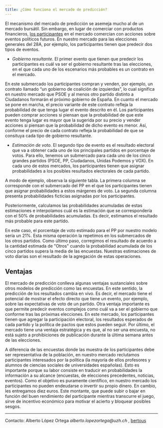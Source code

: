 ```yaml
---
title: ¿Cómo funciona el mercado de predicción?
---
```


El mecanismo del mercado de predicción se asemeja mucho al de un mercado bursátil. Sin embargo, en lugar de comerciar con productos financieros, [los participantes](https://aloport.github.io/predi/participate.html) en el mercado comercian con acciones sobre eventos políticos futuros. En nuestro mercado para las elecciones generales del 28A, por ejemplo, los participantes tienen que predecir dos tipos de eventos. 

- _Gobierno resultante._ El primer evento que tienen que predecir los participantes es cuál va ser el gobierno resultante tras las elecciones, en el que cada uno de los escenarios más probables es un contrato en el mercado. 

En este submercado los participantes compran y venden, por ejemplo, un contrato llamado “un gobierno de coalición de izquierdas”, lo cual significa en nuestro mercado que PSOE y al menos otro partido distinto a Ciudadanos formarán el próximo gobierno de España. En cuanto el mercado se pone en marcha, el precio variante de este contrato refleja la probabilidad de que tenga lugar el evento descrito en él. Los participantes pueden comprar acciones si piensan que la probabilidad de que este evento tenga lugar es mayor que la sugerida por su precio y vender acciones si piensan que la probabilidad de dicho evento es menor. Así, conforme el precio de cada contrato refleja la probabilidad de que se consituya cada tipo de gobierno resultante.


- _Estimación de voto._ El segundo tipo de evento es el resultado electoral que va a obtener cada uno de los principales partidos en porcentaje de votos. Para ello, tenemos un submercado para cada uno de los cinco grandes partidos (PSOE, PP, Ciudadanos, Unidas Podemos y VOX). En cada uno de estos mercados, los participantes tienen que asignar probabilidades a los posibles resultados electorales de cada partido.

A modo de ejemplo, observa la siguiente tabla. La primera columna se corresponde con el submercado del PP en el que los participantes tienen que asignar probabilidades a estos márgenes de voto. La segunda columna presenta probabilidades ficticias asignadas por los participantes.

<!--html_preserve--><div id="htmlwidget-9bfe9cfb56314c123ebd" style="width:100%;height:auto;" class="datatables html-widget"></div>
<script type="application/json" data-for="htmlwidget-9bfe9cfb56314c123ebd">{"x":{"filter":"none","extensions":["FixedColumns"],"data":[["1","2","3","4","5"],["Contrato A","Contrato B","Contrato C","Contrato D","Contrato E"],["17% votos o menos","17%-19'99% votos","20%-22'99% votos","23%-25'99% votos","26% votos o más"],["10%","20%","40%","20%","10%"]],"container":"<table class=\"display\">\n  <thead>\n    <tr>\n      <th> <\/th>\n      <th>Contratos de voto al PP<\/th>\n      <th>Margen de estimación de voto al PP<\/th>\n      <th>Probabilidad de cada contrato (ejemplo)<\/th>\n    <\/tr>\n  <\/thead>\n<\/table>","options":{"dom":"t","scrollX":false,"fixedColumns":true,"scrollCollapse":true,"pageLength":10,"order":[],"autoWidth":false,"orderClasses":false,"columnDefs":[{"orderable":false,"targets":0}]}},"evals":[],"jsHooks":[]}</script><!--/html_preserve-->

Posteriormente, calculamos las probabilidades acumuladas de estas estimaciones e interpolamos cuál es la estimación que se correspondería con el 50% de probabilidades acumuladas. Es decir, estimamos el resultado más probable para este partido.

<!--html_preserve--><div id="htmlwidget-ce4f7f0078246ef9ad47" style="width:100%;height:auto;" class="datatables html-widget"></div>
<script type="application/json" data-for="htmlwidget-ce4f7f0078246ef9ad47">{"x":{"filter":"none","extensions":["FixedColumns"],"data":[["1","2","3","4","5","6","7"],["100% de votos","&gt; 26% de votos","&gt; 23% de votos","21% de votos","&gt; 20% de votos","&gt; 17% de votos","&gt; 0% de votos"],["0%","10%","30%","50%","70%","90%","100%"],["Ninguno","Contrato E","Contrato D + Contrato E","Resultado de la interpolación","Contrato C + Contrato D + Contrato E","Contrato B + Contrato C +  Contrato D + Contrato E","Contrato A + Contrato B + Contrato C + Contrato D + Contrato E"]],"container":"<table class=\"display\">\n  <thead>\n    <tr>\n      <th> <\/th>\n      <th>Estimación de voto al PP<\/th>\n      <th>Probabilidad acumulada<\/th>\n      <th>Agregación<\/th>\n    <\/tr>\n  <\/thead>\n<\/table>","options":{"dom":"r","scrollX":false,"fixedColumns":true,"scrollCollapse":true,"pageLength":10,"order":[],"autoWidth":false,"orderClasses":false,"columnDefs":[{"orderable":false,"targets":0}],"rowCallback":"function(row, data) {\nvar value=data[0]; $(row).css({'font-weight':value == 4.000000 ? 'bold' : ''});\n}"}},"evals":["options.rowCallback"],"jsHooks":[]}</script><!--/html_preserve-->


En este caso, el porcentaje de voto estimado para el PP por nuestro modelo sería un 21%. Esta misma operación la repetimos en los submercados de los otros partidos. Como último paso, corregimos el resultado de acuerdo a la cantidad estimada de "Otros" cuando la probabilidad acumulada de los cinco partidos supera la media de las encuestas. Nuestras estimaciones de voto diarias son el resultado de la agregación de estas operaciones.

## Ventajas

El mercado de predicción conlleva algunas ventajas sustanciales sobre otros modelos de predicción como las encuestas. En este sentido, la predicción de los resultados cambia en vivo. Es decir, el mercado tiene el potencial de mostrar el efecto directo que tiene un evento, por ejemplo, sobre las expectativas de voto de un partido. Otra ventaja importante es que permite predecir eventos complejos como cuál va a ser el gobierno que conforme tras las próximas elecciones. En este mercado, los participantes tienen que agregar la participación electoral, los resultados esperados de cada partido y la política de pactos que estos pueden seguir. Por último, el mercado tiene una ventaja estratégica y es que, al no ser una encuesta, no está sujeto a prohibiciones de publicación durante la última semana antes de las elecciones.

A diferencia de las encuestas donde las muestra de los participantes debe ser representativa de la población, en nuestro mercado reclutamos participantes interesados por la política (la mayoría de ellos profesores y alumnos de ciencias sociales de universidades españolas). Esto es importante porque su labor consiste en traducir en probabilidades la información a su alcance (encuestas, de elecciones precedentes, noticias, eventos). Como el objetivo es puramente científico, en nuestro mercado los participantes no pueden endeudarse o invertir su propio dinero. En cambio, les entregamos diez euros. Este montante, que puede subir o bajar en función del buen rendimiento del participante mientras transcurre el juego, sirve de incentivo económico para motivar el acierto y bloquear posibles sesgos.

_________________

Contacto: Alberto López Ortega _alberto.lopezortega@uzh.ch_ , [bertous](https://twitter.com/bertous)

